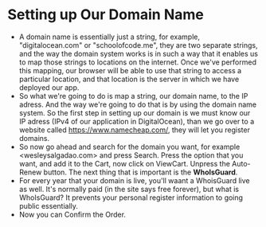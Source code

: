 # Setting up Our Domain Name
* A domain name is essentially just a string, for example, "digitalocean.com" or "schoolofcode.me", they are two separate strings, and the way the domain system works is in such a way that it enables us to map those strings to locations on the internet. Once we've performed this mapping, our browser will be able to use that string to access a particular location, and that location is the server in which we have deployed our app.
* So what we're going to do is map a string, our domain name, to the IP adress. And the way we're going to do that is by using the domain name system. So the first step in setting up our domain is we must know our IP adress (IPv4 of our application in DigitalOcean), than we go over to a website called https://www.namecheap.com/, they will let you register domains.
* So now go ahead and search for the domain you want, for example <wesleysalgadao.com> and press Search. Press the option that you want, and add it to the Cart, now click on ViewCart. Unpress the Auto-Renew button. The next thing that is important is the **WhoIsGuard**.
* For every year that your domain is live, you'll waant a WhoisGuard live as well. It's normally paid (in the site says free forever), but what is WhoIsGuard? It prevents your personal register information to going public essentially.
* Now you can Confirm the Order.